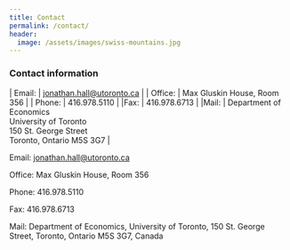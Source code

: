 ```yaml
---
title: Contact
permalink: /contact/
header:
  image: /assets/images/swiss-mountains.jpg
---
```


### Contact information


| Email: | jonathan.hall@utoronto.ca |
| Office: | Max Gluskin House, Room 356 |
| Phone: |  416.978.5110 |
|Fax: |  416.978.6713 |
|Mail: | Department of Economics <br/> University of Toronto <br/> 150 St. George Street <br/>Toronto, Ontario M5S 3G7 |

Email: jonathan.hall@utoronto.ca

Office: Max Gluskin House, Room 356

Phone:  416.978.5110 

Fax: 416.978.6713

Mail: Department of Economics, University of Toronto, 150 St. George Street, Toronto, Ontario M5S 3G7, Canada

